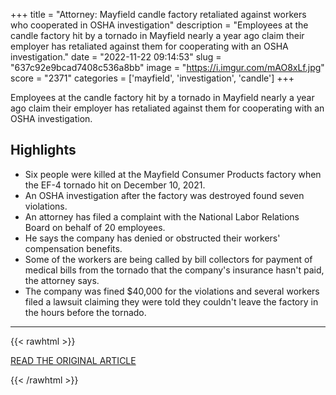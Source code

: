 +++
title = "Attorney: Mayfield candle factory retaliated against workers who cooperated in OSHA investigation"
description = "Employees at the candle factory hit by a tornado in Mayfield nearly a year ago claim their employer has retaliated against them for cooperating with an OSHA investigation."
date = "2022-11-22 09:14:53"
slug = "637c92e9bcad7408c536a8bb"
image = "https://i.imgur.com/mAO8xLf.jpg"
score = "2371"
categories = ['mayfield', 'investigation', 'candle']
+++

Employees at the candle factory hit by a tornado in Mayfield nearly a year ago claim their employer has retaliated against them for cooperating with an OSHA investigation.

## Highlights

- Six people were killed at the Mayfield Consumer Products factory when the EF-4 tornado hit on December 10, 2021.
- An OSHA investigation after the factory was destroyed found seven violations.
- An attorney has filed a complaint with the National Labor Relations Board on behalf of 20 employees.
- He says the company has denied or obstructed their workers' compensation benefits.
- Some of the workers are being called by bill collectors for payment of medical bills from the tornado that the company's insurance hasn't paid, the attorney says.
- The company was fined $40,000 for the violations and several workers filed a lawsuit claiming they were told they couldn't leave the factory in the hours before the tornado.

---

{{< rawhtml >}}
  <p class="article-category">
    <a target="_blank" href="https://www.newschannel5.com/news/attorney-mayfield-candle-factory-retaliated-against-workers-who-cooperated-in-osha-investigation">READ THE ORIGINAL ARTICLE</a>
  </p>
{{< /rawhtml >}}
